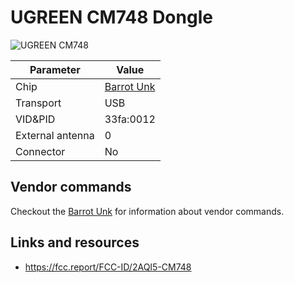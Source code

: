 # UGREEN CM748 Dongle

![UGREEN CM748](UGREEN_CM748.png)

| Parameter        | Value                            |
| ---------------- | -------------------------------- |
| Chip             | [Barrot Unk](Chip_Barrot_Unk.md) |
| Transport        | USB                              |
| VID&PID          | 33fa:0012                        |
| External antenna | 0                                |
| Connector        | No                               |

## Vendor commands

Checkout the [Barrot Unk](Chip_Barrot_Unk.md) for information about vendor commands.

## Links and resources

- <https://fcc.report/FCC-ID/2AQI5-CM748>
